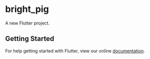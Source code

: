 # bright_pig

A new Flutter project.

## Getting Started

For help getting started with Flutter, view our online
[documentation](https://flutter.io/).
